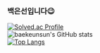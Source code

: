 ### 백은선입니다😉

<!--
**baekeunsun/baekeunsun** is a ✨ _special_ ✨ repository because its `README.md` (this file) appears on your GitHub profile.

Here are some ideas to get you started:

- 🔭 I’m currently working on ...
- 🌱 I’m currently learning ...
- 👯 I’m looking to collaborate on ...
- 🤔 I’m looking for help with ...
- 💬 Ask me about ...
- 📫 How to reach me: ...
- 😄 Pronouns: ...
- ⚡ Fun fact: ...
-->

[![Solved.ac Profile](http://mazassumnida.wtf/api/v2/generate_badge?boj=eunsun5460)](https://solved.ac/eunsun5460/)   
![baekeunsun's GitHub stats](https://github-readme-stats.vercel.app/api?username=baekeunsun&show_icons=true&theme=radical)    
[![Top Langs](https://github-readme-stats.vercel.app/api/top-langs/?username=baekeunsun)](https://github.com/baekeunsun/github-readme-stats)
